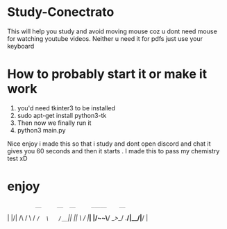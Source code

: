 # Study-Conectrato
This will help you study and avoid moving mouse coz u dont need mouse for watching youtube videos. Neither u need it for pdfs just use your keyboard



# How to probably start it or make it work
1) you'd need tkinter3 to be installed
2) sudo apt-get install python3-tk
3) Then now we finally run it
4) python3 main.py





Nice enjoy i made this so that i study and dont open discord and chat
it gives you 60 seconds and then it starts . I made this to pass my chemistry test xD







# enjoy

             __     __  __     _____    __     
|   |\/| /\ /  \   / _`/  \   /__`||  ||  \\ / 
|___|  |/~~\\__/   \__>\__/   .__/|\__/|__/ |  
                                               

